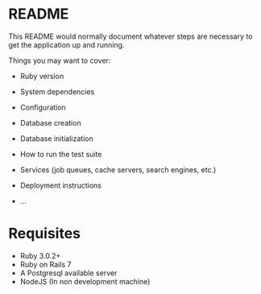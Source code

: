 # README

This README would normally document whatever steps are necessary to get the
application up and running.

Things you may want to cover:

* Ruby version

* System dependencies

* Configuration

* Database creation

* Database initialization

* How to run the test suite

* Services (job queues, cache servers, search engines, etc.)

* Deployment instructions

* ...
# Requisites

* Ruby 3.0.2+
* Ruby on Rails 7
* A Postgresql available server
* NodeJS (In non development machine)
